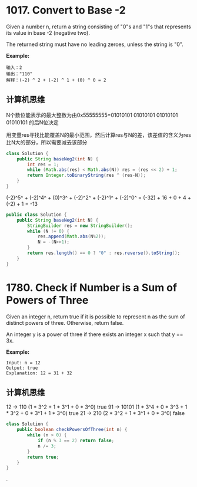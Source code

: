 # 1017. Convert to Base -2
Given a number n, return a string consisting of "0"s and "1"s that represents its value in base -2 (negative two).

The returned string must have no leading zeroes, unless the string is "0".

**Example:**

```
输入：2
输出："110"
解释：(-2) ^ 2 + (-2) ^ 1 + (0) ^ 0 = 2
```

## 计算机思维

N个数位能表示的最大整数为由0x55555555=01010101 01010101 01010101 01010101 的后N位决定

用变量res寻找比能覆盖N的最小范围，然后计算res与N的差，该差值的含义为res比N大的部分，所以需要减去该部分

```java
class Solution {
    public String baseNeg2(int N) {
        int res = 1;
        while (Math.abs(res) < Math.abs(N)) res = (res << 2) + 1;
        return Integer.toBinaryString(res ^ (res-N));
    }
}
```


(-2)^5^ + (-2)^4^ + (0)^3^ + (-2)^2^ + (-2)^1^ + (-2)^0^ = (-32) + 16 + 0 + 4 +(-2) + 1 = -13

```java
public class Solution {
    public String baseNeg2(int N) {
        StringBuilder res = new StringBuilder();
        while (N != 0) {
            res.append(Math.abs(N%2));
            N = -(N>>1);
        }
        return res.length() == 0 ? "0" : res.reverse().toString();
    }
}
```



# 1780. Check if Number is a Sum of Powers of Three
Given an integer n, return true if it is possible to represent n as the sum of distinct powers of three. Otherwise, return false.

An integer y is a power of three if there exists an integer x such that y == 3x.

**Example:**

```
Input: n = 12
Output: true
Explanation: 12 = 31 + 32
```


## 计算机思维

12 -> 110 (1 * 3^2 + 1 * 3^1 + 0 * 3^0) true
91 -> 10101 (1 * 3^4 + 0 * 3^3 + 1 * 3^2 + 0 * 3^1 + 1 * 3^0) true
21 -> 210 (2 * 3^2 + 1 * 3^1 + 0 * 3^0) false

```java
class Solution {
    public boolean checkPowersOfThree(int n) {
        while (n > 0) {
            if (n % 3 == 2) return false;
            n /= 3;
        }
        return true;
    }
}
```

.
